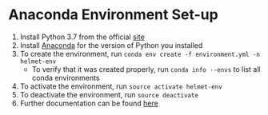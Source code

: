 # Anaconda Environment Set-up 

1. Install Python 3.7 from the official [site](https://www.python.org/downloads/)
2. Install [Anaconda](https://www.anaconda.com/distribution/) for the version of Python you installed
3. To create the environment, run `conda env create -f environment.yml -n helmet-env`
    * To verify that it was created properly, run `conda info --envs` to list all conda environments
4. To activate the environment, run `source activate helmet-env` 
5. To deactivate the environment, run `source deactivate` 
6. Further documentation can be found [here](https://docs.conda.io/projects/conda/en/latest/user-guide/tasks/manage-environments.html#creating-an-environment-from-an-environment-yml-file)